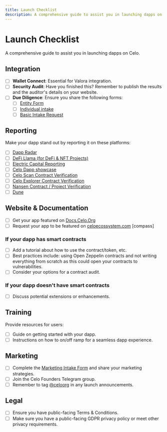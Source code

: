 ```yaml
---
title: Launch Checklist
description: A comprehensive guide to assist you in launching dapps on Celo.
---
```


# Launch Checklist

A comprehensive guide to assist you in launching dapps on Celo.

## Integration

- [ ] **Wallet Connect**: Essential for Valora integration.
- [ ] **Security Audit**: Have you finished this? Remember to publish the results and the auditor's details on your website.
- [ ] **Due Diligence**: Ensure you share the following forms:
  - [ ] [Entity Form](https://app.hummingbird.co/organizations/celo-foundation/tips/celo-foundation-entities-tip-intake)
  - [ ] [Individual intake](https://app.hummingbird.co/organizations/celo-foundation/tips/celo-foundation-individuals-tip-intake)
  - [ ] [Basic Intake Request](https://app.hummingbird.co/organizations/celo-foundation/tips/celo-foundation-basic-tip-intake)

## Reporting

Make your dapp stand out by reporting it on these platforms:

- [ ] [Dapp Radar](https://dappradar.com)
- [ ] [DeFi Llama (for DeFi & NFT Projects)](https://docs.llama.fi/list-your-project/submit-a-project)
- [ ] [Electric Capital Reporting](https://github.com/electric-capital/crypto-ecosystems)
- [ ] [Celo Dapp showcase](https://docs.celo.org/showcase?name=EthicHub)
- [ ] [Celo Scan Contract Verification](https://celoscan.io/verifyContract)
- [ ] [Celo Explorer Contract Verification](https://explorer.celo.org/mainnet/contract-verifications/new)
- [ ] [Nansen Contract / Project Verification](https://form.typeform.com/to/B1c40shu)
- [ ] [Dune](https://dune.com/contracts/new)

## Website & Documentation

- [ ] Get your app featured on [Docs.Celo.Org](link)
- [ ] Request your app to be featured on [celoecossystem.com](link) [compass]

### If your dapp has smart contracts

- [ ] Add a tutorial about how to use the contract/token, etc.
- [ ] Best practices include: using Open Zeppelin contracts and not writing everything from scratch as this could open your contracts to vulnerabilities.
- [ ] Consider your options for a contract audit.

### If your dapp doesn't have smart contracts

- [ ] Discuss potential extensions or enhancements.

## Training

Provide resources for users:

- [ ] Guide on getting started with your dapp.
- [ ] Instructions on how to on/off ramp for a seamless dapp experience.

## Marketing

- [ ] Complete the [Marketing Intake Form](https://docs.google.com/forms/d/e/1FAIpQLSe0LMpEy2nicTcdoI5_LFhg3VZbpyhTymmSTzZ7HavdRiE4AQ/viewform) and share your marketing strategies.
- [ ] Join the Celo Founders Telegram group.
- [ ] Remember to tag [@celoorg](https://twitter.com/CeloOrg) in any launch announcements.

## Legal

- [ ] Ensure you have public-facing Terms & Conditions.
- [ ] Make sure you have a public-facing GDPR privacy policy or meet other privacy requirements.
